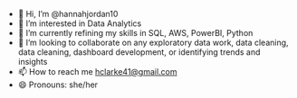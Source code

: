 - 👋 Hi, I’m @hannahjordan10
- 👀 I’m interested in Data Analytics 
- 🌱 I’m currently refining my skills in SQL, AWS, PowerBI, Python
- 💞️ I’m looking to collaborate on any exploratory data work, data cleaning, data cleaning, dashboard development, or identifying trends and insights
- 📫 How to reach me hclarke41@gmail.com
- 😄 Pronouns: she/her

<!---
hannahjordan10/hannahjordan10 is a ✨ special ✨ repository because its `README.md` (this file) appears on your GitHub profile.
You can click the Preview link to take a look at your changes.
--->
